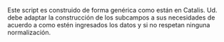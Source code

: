 Este script es construido de forma genérica como están en Catalis.
Ud. debe adaptar la construcción de los subcampos a sus necesidades de acuerdo a como estén ingresados los datos
y si no respetan ninguna normalización.
